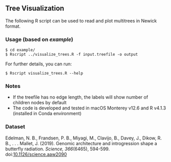 ## Tree Visualization
The following R script can be used to read and plot multitrees in Newick format.

### Usage (based on *example*)
```
$ cd example/
$ Rscript ../visualize_trees.R -f input.treefile -o output
```

For further details, you can run:
```
$ Rscript visualize_trees.R --help
```

### Notes
- If the treefile has no edge length, the labels will show number of children nodes by default
- The code is developed and tested in macOS Monterey v12.6 and R v4.1.3 (installed in Conda environment)

### Dataset
<p>Edelman, N. B., Frandsen, P. B., Miyagi, M., Clavijo, B., Davey, J., Dikow, R. B., . . . Mallet, J. (2019). Genomic architecture and introgression shape a butterfly radiation. <i>Science, 366</i>(6465), 594-599. doi:<a href="https://doi.org/10.1126/science.aaw2090">10.1126/science.aaw2090</a></p>